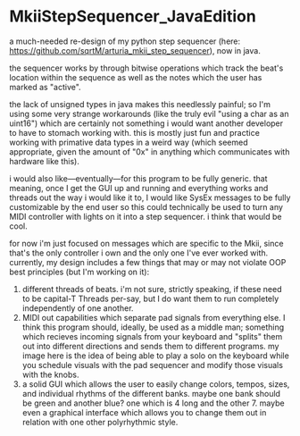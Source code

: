 # MkiiStepSequencer_JavaEdition
a much-needed re-design of my python step sequencer (here: https://github.com/sqrtM/arturia_mkii_step_sequencer), now in java.

the sequencer works by through bitwise operations which track the beat's location within the sequence as well as the notes which the user has marked as "active". 

the lack of unsigned types in java makes this needlessly painful; so I'm using some very strange workarounds (like the truly evil "using a char as an uint16") which are certainly not something i would want another developer to have to stomach working with. this is mostly just fun and practice working with primative data types in a weird way (which seemed appropriate, given the amount of "0x" in anything which communicates with hardware like this). 

i would also like—eventually—for this program to be fully generic. that meaning, once I get the GUI up and running and everything works and threads out the way i would like it to, I would like SysEx messages to be fully customizable by the end user so this could technically be used to turn any MIDI controller with lights on it into a step sequencer. i think that would be cool. 

for now i'm just focused on messages which are specific to the Mkii, since that's the only controller i own and the only one I've ever worked with. currently, my design includes a few things that may or may not violate OOP best principles (but I'm working on it):
1. different threads of beats. i'm not sure, strictly speaking, if these need to be capital-T Threads per-say, but I do want them to run completely independently of one another. 
2. MIDI out capabilities which separate pad signals from everything else. I think this program should, ideally, be used as a middle man; something which recieves incoming signals from your keyboard and "splits" them out into different directions and sends them to different programs. my image here is the idea of being able to play a solo on the keyboard while you schedule visuals with the pad sequencer and modify those visuals with the knobs.
3. a solid GUI which allows the user to easily change colors, tempos, sizes, and individual rhythms of the different banks. maybe one bank should be green and another blue? one which is 4 long and the other 7. maybe even a graphical interface which allows you to change them out in relation with one other polyrhythmic style.
